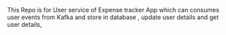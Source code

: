 This Repo is for User service of Expense tracker App which can consumes user events from Kafka and store in database , update user details and get user details, 
